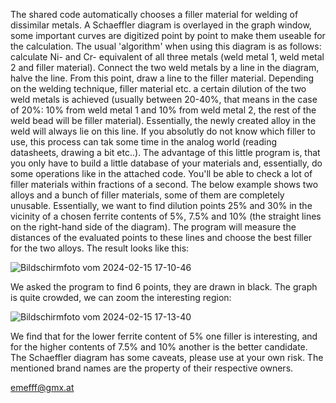 The shared code automatically chooses a filler material for welding of dissimilar metals. A Schaeffler diagram is overlayed in the graph window, some important curves are digitized point by point to make them useable for the calculation. 
The usual 'algorithm' when using this diagram is as follows: calculate Ni- and Cr- equivalent of all three metals (weld metal 1, weld metal 2 and filler material). Connect the two weld metals by a line in the diagram, halve the line. From this point,
draw a line to the filler material. Depending on the welding technique, filler material etc. a certain dilution of the two weld metals is achieved (usually between 20-40%, that means in the case of 20%: 10% from weld metal 1 and 10% from weld metal 2,
the rest of the weld bead will be filler material). Essentially, the newly created alloy in the weld will always lie on this line. If you absolutly do not know which filler to use, this process can tak some time in the analog world (reading datasheets,
drawing a bit etc..). 
The advantage of this little program is, that you only have to build a little database of your materials and, essentially, do some operations like in the attached code. You'll be able to check a lot of filler materials within fractions of a second.
The below example shows two alloys and a bunch of filler materials, some of them are completely unusable. Essentially, we want to find dilution points 25% and 30% in the vicinity of a chosen ferrite contents of 5%, 7.5% and 10% (the straight lines on the right-hand side of the diagram). The program will measure the distances of the evaluated points to these lines and choose the best filler for the two alloys. The result looks like this:

![Bildschirmfoto vom 2024-02-15 17-10-46](https://github.com/emefff/Finding-Filler-Material-for-Welding-Dissimilar-Alloys/assets/89903493/93fd2805-a959-4902-90b5-996d20296bb5)

We asked the program to find 6 points, they are drawn in black. The graph is quite crowded, we can zoom the interesting region:

![Bildschirmfoto vom 2024-02-15 17-13-40](https://github.com/emefff/Finding-Filler-Material-for-Welding-Dissimilar-Alloys/assets/89903493/2002fd65-0d57-4462-8a3a-ed60dfda26cb)

We find that for the lower ferrite content of 5% one filler is interesting, and for the higher contents of 7.5% and 10% another is the better candidate. 
The Schaeffler diagram has some caveats, please use at your own risk. The mentioned brand names are the property of their respective owners.

emefff@gmx.at
